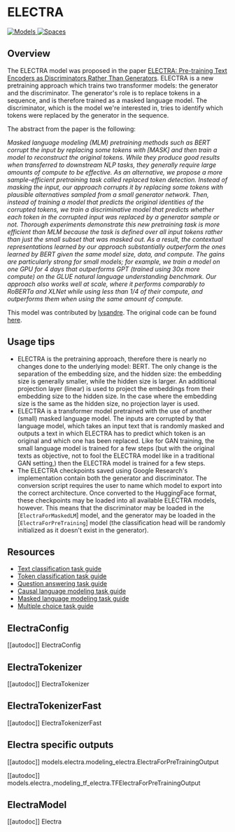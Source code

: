 <!--
Copyright 2020 The HuggingFace Team. All rights reserved.

Licensed under the Apache License, Version 2.0 (the "License"); you may not use this file except in compliance with
the License. You may obtain a copy of the License at

http://www.apache.org/licenses/LICENSE-2.0

Unless required by applicable law or agreed to in writing, software distributed under the License is distributed on an
"AS IS" BASIS, WITHOUT WARRANTIES OR CONDITIONS OF ANY KIND, either express or implied. See the License for the
specific language governing permissions and limitations under the License.

Note that this file is in Markdown but contain specific syntax for our doc-builder (similar to MDX) that may not be
rendered properly in your Markdown viewer.
-->

# ELECTRA

<div class="flex flex-wrap space-x-1">
<a href="https://huggingface.co/models?filter=electr">
<img alt="Models" src="https://img.shields.io/badge/All_model_pages-electra-blueviolet">
</a>
<a href="https://huggingface.co/spaces/docs-demos/electra_large_discriminator_squad2_512">
<img alt="Spaces" src="https://img.shields.io/badge/%F0%9F%A4%97%20Hugging%20Face-Spaces-blue">
</a>
</div>

## Overview

The ELECTRA model was proposed in the paper [ELECTRA: Pre-training Text Encoders as Discriminators Rather Than Generators](https://openreview.net/pdf?id=r1xMH1BtvB). ELECTRA is a new pretraining approach which trains two transformer models: the generator and the discriminator. The generator's role is to replace tokens in a sequence, and is therefore trained as a masked language model. The discriminator, which is the model we're interested in, tries to identify which tokens were replaced by the generator in the sequence.

The abstract from the paper is the following:

*Masked language modeling (MLM) pretraining methods such as BERT corrupt the input by replacing some tokens with [MASK] and then train a model to reconstruct the original tokens. While they produce good results when transferred to downstream NLP tasks, they generally require large amounts of compute to be effective. As an alternative, we propose a more sample-efficient pretraining task called replaced token detection. Instead of masking the input, our approach corrupts it by replacing some tokens with plausible alternatives sampled from a small generator network. Then, instead of training a model that predicts the original identities of the corrupted tokens, we train a discriminative model that predicts whether each token in the corrupted input was replaced by a generator sample or not. Thorough experiments demonstrate this new pretraining task is more efficient than MLM because the task is defined over all input tokens rather than just the small subset that was masked out. As a result, the contextual representations learned by our approach substantially outperform the ones learned by BERT given the same model size, data, and compute. The gains are particularly strong for small models; for example, we train a model on one GPU for 4 days that outperforms GPT (trained using 30x more compute) on the GLUE natural language understanding benchmark. Our approach also works well at scale, where it performs comparably to RoBERTa and XLNet while using less than 1/4 of their compute, and outperforms them when using the same amount of compute.*

This model was contributed by [lysandre](https://huggingface.co/lysandre). The original code can be found [here](https://github.com/google-research/electra).

## Usage tips

- ELECTRA is the pretraining approach, therefore there is nearly no changes done to the underlying model: BERT. The only change is the separation of the embedding size, and the hidden size: the embedding size is generally smaller, while the hidden size is larger. An additional projection layer (linear) is used to project the embeddings from their embedding size to the hidden size. In the case where the embedding size is the same as the hidden size, no projection layer is used.
- ELECTRA is a transformer model pretrained with the use of another (small) masked language model. The inputs are corrupted by that language model, which takes an input text that is randomly masked and outputs a text in which ELECTRA has to predict which token is an original and which one has been replaced. Like for GAN training, the small language model is trained for a few steps (but with the original texts as objective, not to fool the ELECTRA model like in a traditional GAN setting,) then the ELECTRA model is trained for a few steps.
- The ELECTRA checkpoints saved using Google Research's implementation contain both the generator and discriminator. The conversion script requires the user to name which model to export into the correct architecture. Once converted to the HuggingFace format, these checkpoints may be loaded into all available ELECTRA models, however. This means that the discriminator may be loaded in the [`ElectraForMaskedLM`] model, and the generator may be loaded in the [`ElectraForPreTraining`] model (the classification head will be randomly initialized as it doesn't exist in the generator).

## Resources

- [Text classification task guide](../tasks/sequence_classification)
- [Token classification task guide](../tasks/token_classification)
- [Question answering task guide](../tasks/question_answering)
- [Causal language modeling task guide](../tasks/language_modeling)
- [Masked language modeling task guide](../tasks/masked_language_modeling)
- [Multiple choice task guide](../tasks/multiple_choice)

## ElectraConfig

[[autodoc]] ElectraConfig

## ElectraTokenizer

[[autodoc]] ElectraTokenizer

## ElectraTokenizerFast

[[autodoc]] ElectraTokenizerFast

## Electra specific outputs

[[autodoc]] models.electra.modeling_electra.ElectraForPreTrainingOutput

[[autodoc]] models.electra.,modeling_tf_electra.TFElectraForPreTrainingOutput

<frameworkcontent>
<pt>

## ElectraModel

[[autodoc]] Electra
